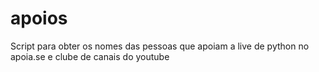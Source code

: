 # apoios
Script para obter os nomes das pessoas que apoiam a live de python no apoia.se e clube de canais do youtube
